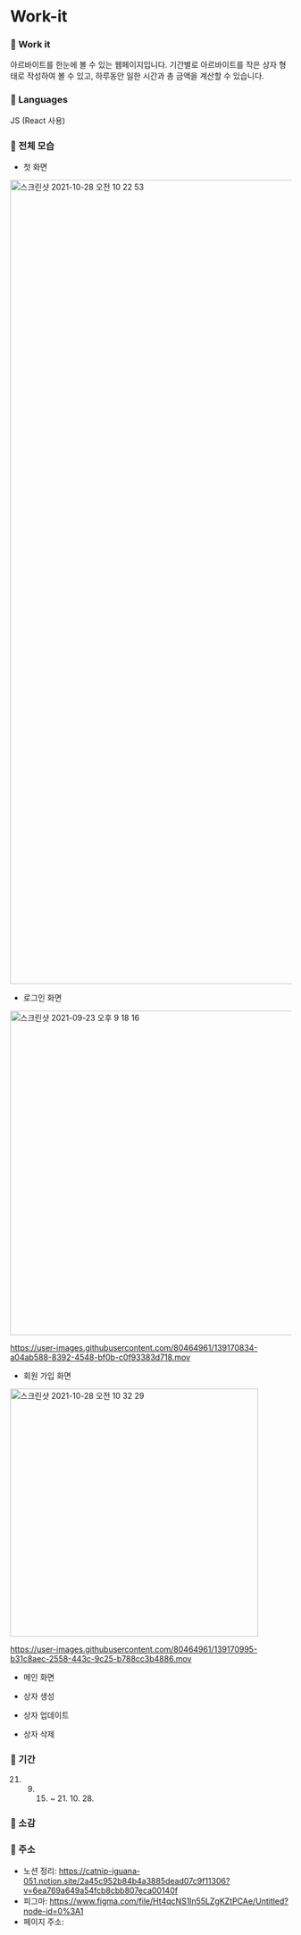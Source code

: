 # Work-it

### 🍇 Work it
아르바이트를 한눈에 볼 수 있는 웹페이지입니다.
기간별로 아르바이트를 작은 상자 형태로 작성하여 볼 수 있고, 하루동안 일한 시간과 총 금액을 계산할 수 있습니다.

### 🍇 Languages
JS (React 사용)

### 🍇 전체 모습

- 첫 화면

<img width="1440" alt="스크린샷 2021-10-28 오전 10 22 53" src="https://user-images.githubusercontent.com/80464961/139170213-f2c9818c-e700-409e-8275-3c2623da35cd.png">

- 로그인 화면

<img width="581" alt="스크린샷 2021-09-23 오후 9 18 16" src="https://user-images.githubusercontent.com/80464961/139170279-2fa22c16-9a6e-4aa4-9c54-3a5d07157ad1.png">

https://user-images.githubusercontent.com/80464961/139170834-a04ab588-8392-4548-bf0b-c0f93383d718.mov

- 회원 가입 화면

<img width="444" alt="스크린샷 2021-10-28 오전 10 32 29" src="https://user-images.githubusercontent.com/80464961/139170909-dca67965-e76e-4412-9ecb-41b7b508f9f7.png">

https://user-images.githubusercontent.com/80464961/139170995-b31c8aec-2558-443c-9c25-b788cc3b4886.mov

- 메인 화면

- 상자 생성

- 상자 업데이트

- 상자 삭제

### 🍇 기간
21. 9. 15. ~ 21. 10. 28. 

### 🍇 소감

### 🍇 주소
- 노션 정리: https://catnip-iguana-051.notion.site/2a45c952b84b4a3885dead07c9f11306?v=6ea769a649a54fcb8cbb807eca00140f
- 피그마: https://www.figma.com/file/Ht4qcNS1ln55LZgKZtPCAe/Untitled?node-id=0%3A1
- 페이지 주소: 

